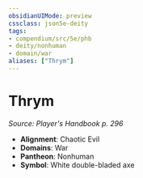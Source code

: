 ```yaml
---
obsidianUIMode: preview
cssclass: json5e-deity
tags:
- compendium/src/5e/phb
- deity/nonhuman
- domain/war
aliases: ["Thrym"]
---
```

# Thrym
*Source: Player's Handbook p. 296* 

- **Alignment**: Chaotic Evil
- **Domains**: War
- **Pantheon**: Nonhuman
- **Symbol**: White double-bladed axe